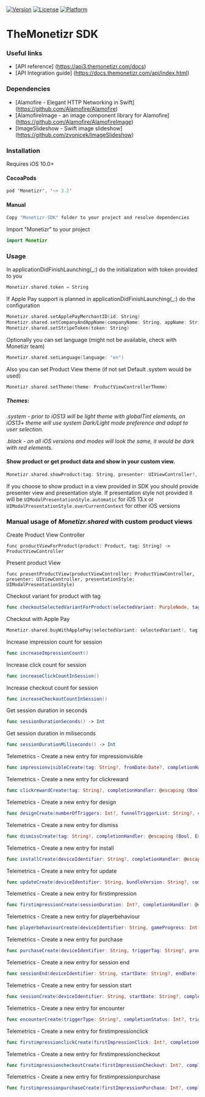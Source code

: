 [![Version](https://img.shields.io/cocoapods/v/Monetizr.svg?style=flat)](http://cocoapods.org/pods/Monetizr)
[![License](https://img.shields.io/cocoapods/l/Monetizr.svg?style=flat)](http://cocoapods.org/pods/Monetizr)
[![Platform](https://img.shields.io/cocoapods/p/Monetizr.svg?style=flat)](http://cocoapods.org/pods/Monetizr)
# TheMonetizr SDK
### Useful links

* [API reference] (https://api3.themonetizr.com/docs)
* [API Integration guide] (https://docs.themonetizr.com/api/index.html)

### Dependencies
* [Alamofire - Elegant HTTP Networking in Swift] (https://github.com/Alamofire/Alamofire)
* [AlamofireImage - an image component library for Alamofire] (https://github.com/Alamofire/AlamofireImage)
* [ImageSlideshow - Swift image slideshow] (https://github.com/zvonicek/ImageSlideshow)

### Installation
Requires iOS 10.0+

#### CocoaPods

```swift
pod 'Monetizr', '~> 3.2'
```

#### Manual
```swift
Copy "Monetizr-SDK" folder to your project and resolve dependencies
```

Import "Monetizr" to your project

```swift
import Monetizr
```

### Usage

In applicationDidFinishLaunching(_:) do the initialization with token provided to you

```swift
Monetizr.shared.token = String
```

If Apple Pay support is planned in applicationDidFinishLaunching(_:) do the configuration

```swift
Monetizr.shared.setApplePayMerchantID(id: String)
Monetizr.shared.setCompanyAndAppName(companyName: String, appName: String)
Monetizr.shared.setStripeToken(token: String)
```

Optionally you can set language (might not be available, check with Monetizr team) 

```swift
Monetizr.shared.setLanguage(language: "en")
```

Also you can set Product View theme (if not set Default .system would be used)

```swift
Monetizr.shared.setTheme(theme: ProductViewControllerTheme)
```

##### Themes:

*.system - prior to iOS13 will be light theme with globalTint elements, on iOS13+ theme will use system Dark/Light mode preference and adopt to user selection.*

*.black - on all iOS versions and modes will look the same, it would be dark with red elements.*

#### Show product or get product data and show in your custom view. 

```swift
Monetizr.shared.showProduct(tag: String, presenter: UIViewController?, presentationStyle: UIModalPresentationStyle?) { success, error, product in ()}
```

If you choose to show product in a view provided in SDK you should provide presenter view and presentation style. If presentation style not provided it will be `UIModalPresentationStyle.automatic` for iOS 13.x or `UIModalPresentationStyle.overCurrentContext` for other iOS versions 

### Manual usage of *Monetizr.shared* with custom product views

Create Product View Controller

```func productViewForProduct(product: Product, tag: String) -> ProductViewController```

Present product View

```func presentProductView(productViewController: ProductViewController, presenter: UIViewController, presentationStyle: UIModalPresentationStyle)```

Checkout variant for product with tag

```swift
func checkoutSelectedVariantForProduct(selectedVariant: PurpleNode, tag: String, completionHandler: @escaping (Bool, Error?, Checkout?) -> Void)
```

Checkout with Apple Pay

```swift
Monetizr.shared.buyWithApplePay(selectedVariant: selectedVariant!, tag: tag!, presenter: UIViewController) { success, error in ()}
```

Increase impression count for session

```swift
func increaseImpressionCount()
```

Increase click count for session

```swift
func increaseClickCountInSession()
```

Increase checkout count for session

```swift
func increaseCheckoutCountInSession()
```

Get session duration in seconds

```swift
func sessionDurationSeconds() -> Int
```

Get session duration in miliseconds

```swift
func sessionDurationMiliseconds() -> Int
```

Telemetrics - Create a new entry for impressionvisible

```swift
func impressionvisibleCreate(tag: String?, fromDate:Date?, completionHandler: @escaping (Bool, Error?, Any?) -> Void)
```

Telemetrics - Create a new entry for clickreward

```swift
func clickrewardCreate(tag: String?, completionHandler: @escaping (Bool, Error?, Any?) -> Void)
```

Telemetrics - Create a new entry for design

```swift
func designCreate(numberOfTriggers: Int?, funnelTriggerList: String?, completionHandler: @escaping (Bool, Error?, Any?) -> Void)
```

Telemetrics - Create a new entry for dismiss

```swift
func dismissCreate(tag: String?, completionHandler: @escaping (Bool, Error?, Any?) -> Void)
```

Telemetrics - Create a new entry for install

```swift
func installCreate(deviceIdentifier: String?, completionHandler: @escaping (Bool, Error?, Any?) -> Void)
```

Telemetrics - Create a new entry for update

```swift
func updateCreate(deviceIdentifier: String, bundleVersion: String?, completionHandler: @escaping (Bool, Error?, Any?) -> Void)
```

Telemetrics - Create a new entry for firstimpression

```swift
func firstimpressionCreate(sessionDuration: Int?, completionHandler: @escaping (Bool, Error?, Any?) -> Void)
```

Telemetrics - Create a new entry for playerbehaviour

```swift
func playerbehaviourCreate(deviceIdentifier: String, gameProgress: Int?, sessionDuration: Int?, completionHandler: @escaping (Bool, Error?, Any?) -> Void)
```

Telemetrics - Create a new entry for purchase

```swift
func purchaseCreate(deviceIdentifier: String, triggerTag: String?, productPrice: String?, currency: String?, country: String?, city: String?, completionHandler: @escaping (Bool, Error?, Any?) -> Void)
```

Telemetrics - Create a new entry for session end

```swift
func sessionEnd(deviceIdentifier: String, startDate: String?, endDate: String?, completionHandler: @escaping (Bool, Error?, Any?) -> Void)
```

Telemetrics - Create a new entry for session start

```swift
func sessionCreate(deviceIdentifier: String, startDate: String?, completionHandler: @escaping (Bool, Error?, Any?) -> Void)
```

Telemetrics - Create a new entry for encounter

```swift
func encounterCreate(triggerType: String?, completionStatus: Int?, triggerTag: String?, levelName: String?, difficultyLevelName: String?, difficultyEstimation: Int?, completionHandler: @escaping (Bool, Error?, Any?) -> Void)
```

Telemetrics - Create a new entry for firstimpressionclick

```swift
func firstimpressionclickCreate(firstImpressionClick: Int?, completionHandler: @escaping (Bool, Error?, Any?) -> Void)
```

Telemetrics - Create a new entry for firstimpressioncheckout

```swift
func firstimpressioncheckoutCreate(firstImpressionCheckout: Int?, completionHandler: @escaping (Bool, Error?, Any?) -> Void)
```

Telemetrics - Create a new entry for firstimpressionpurchase

```swift
func firstimpressionpurchaseCreate(firstImpressionPurchase: Int?, completionHandler: @escaping (Bool, Error?, Any?) -> Void)
```